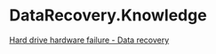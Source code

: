 # DataRecovery.Knowledge
[Hard drive hardware failure - Data recovery](https://youtu.be/WJO4N8n4yng)
